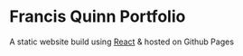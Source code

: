 # Francis Quinn Portfolio

A static website build using [React](https://reactjs.org/) & hosted on Github Pages
